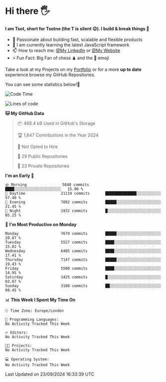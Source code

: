 # Hi there :raised_hand_with_fingers_splayed:
#### I am Tsot, short for Tsotne (the T is silent :wink:). I build & break things :space_invader:
- :telescope: Passionate about building fast, scalable and flexible products
- :seedling: I am currently learning the latest JavaScript framework 
- :mailbox: How to reach me: [@My LinkedIn](https://www.linkedin.com/in/tsotne-gvadzabia/) or [@My Website](https://tsotne.co.uk/contact)
- :zap: Fun Fact: Big Fan of chess ♟ and the 👾 emoji

Take a look at my Projects on my [Portfolio](https://tsotne.co.uk/) or for a more **up to date** experience browse my GitHub Repositories.

You can see some statistics below!:space_invader:
<!--START_SECTION:waka-->
![Code Time](http://img.shields.io/badge/Code%20Time-761%20hrs%202%20mins-blue)

![Lines of code](https://img.shields.io/badge/From%20Hello%20World%20I%27ve%20Written-13.0%20million%20lines%20of%20code-blue)

**🐱 My GitHub Data** 

> 📦 468.4 kB Used in GitHub's Storage 
 > 
> 🏆 1,847 Contributions in the Year 2024
 > 
> 🚫 Not Opted to Hire
 > 
> 📜 29 Public Repositories 
 > 
> 🔑 23 Private Repositories 
 > 
**I'm an Early 🐤** 

```text
🌞 Morning                5848 commits        ████░░░░░░░░░░░░░░░░░░░░░   15.90 % 
🌆 Daytime                21119 commits       ██████████████░░░░░░░░░░░   57.40 % 
🌃 Evening                7892 commits        █████░░░░░░░░░░░░░░░░░░░░   21.45 % 
🌙 Night                  1932 commits        █░░░░░░░░░░░░░░░░░░░░░░░░   05.25 % 
```
📅 **I'm Most Productive on Monday** 

```text
Monday                   7679 commits        █████░░░░░░░░░░░░░░░░░░░░   20.87 % 
Tuesday                  5527 commits        ████░░░░░░░░░░░░░░░░░░░░░   15.02 % 
Wednesday                6405 commits        ████░░░░░░░░░░░░░░░░░░░░░   17.41 % 
Thursday                 7147 commits        █████░░░░░░░░░░░░░░░░░░░░   19.43 % 
Friday                   5500 commits        ████░░░░░░░░░░░░░░░░░░░░░   14.95 % 
Saturday                 1425 commits        █░░░░░░░░░░░░░░░░░░░░░░░░   03.87 % 
Sunday                   3108 commits        ██░░░░░░░░░░░░░░░░░░░░░░░   08.45 % 
```


📊 **This Week I Spent My Time On** 

```text
🕑︎ Time Zone: Europe/London

💬 Programming Languages: 
No Activity Tracked This Week

🔥 Editors: 
No Activity Tracked This Week

🐱‍💻 Projects: 
No Activity Tracked This Week

💻 Operating System: 
No Activity Tracked This Week
```


 Last Updated on 23/09/2024 16:33:39 UTC
<!--END_SECTION:waka-->
